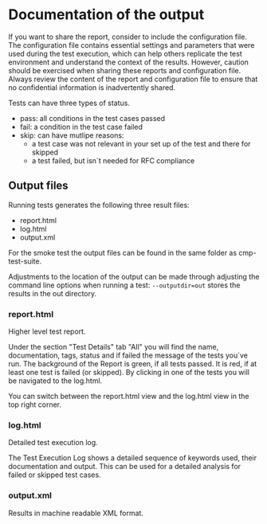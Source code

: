 <!--
SPDX-FileCopyrightText: Copyright 2025 Siemens AG

SPDX-License-Identifier: Apache-2.0
-->


# Documentation of the output
If you want to share the report, consider to include the configuration file. The configuration file contains essential settings and parameters that were used during the test execution, which can help others replicate the test environment and understand the context of the results.
However, caution should be exercised when sharing these reports and configuration file. Always review the content of the report and configuration file to ensure that no confidential information is inadvertently shared.

Tests can have three types of status.
- pass: all conditions in the test cases passed
- fail: a condition in the test case failed 
- skip: can have mutlipe reasons:
    - a test case was not relevant in your set up of the test and there for skipped
    - a test failed, but isn´t needed for RFC compliance

## Output files
Running tests generates the following three result files:
- report.html
- log.html
- output.xml

For the smoke test the output files can be found in the same folder as cmp-test-suite. 

Adjustments to the location of the output can be made through adjusting the command line options when running a test:
`--outputdir=out` stores the results in the out directory.

### report.html
Higher level test report.

Under the section "Test Details" tab "All" you will find the name, documentation, tags, status and if failed the message of the tests you´ve run. 
The background of the Report is green, if all tests passed. It is red, if at least one test is failed (or skipped).
By clicking in one of the tests you will be navigated to the log.html.

You can switch between the report.html view and the log.html view in the top right corner. 

### log.html
Detailed test execution log.

The Test Execution Log shows a detailed sequence of keywords used, their documentation and output. 
This can be used for a detailed analysis for failed or skipped test cases.
### output.xml
Results in machine readable XML format.

<!---
Maybe add a section about the smoke test:

## Smoke test
What does it mean? ... explanation here...
What does it cover? ... explanation here...
